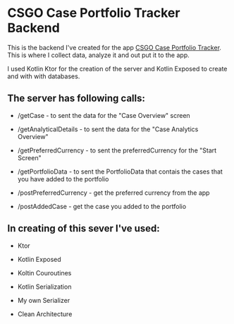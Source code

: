 # CSGO Case Portfolio Tracker Backend

This is the backend I've created for the app [CSGO Case Portfolio Tracker](https://github.com/ilya-shevtsov/CSGOCasesWatcherApp). This is where I collect data, analyze it and out put it to the app. 

I used Kotlin Ktor for the creation of the server and Kotlin Exposed to create and with with databases. 

## The server has following calls:
- /getCase - to sent the data for the "Case Overview" screen

- /getAnalyticalDetails - to sent the data for the "Case Analytics Overview"

- /getPreferredCurrency - to sent the preferredCurrency for the "Start Screen"

- /getPortfolioData - to sent the PortfolioData that contais the cases that you have added to the portfolio

- /postPreferredCurrency - get the preferred currency from the app

- /postAddedCase - get the case you added to the portfolio

## In creating of this sever I've used:
- Ktor

- Kotlin Exposed

- Koltin Couroutines

- Kotlin Serialization

- My own Serializer

- Clean Architecture
